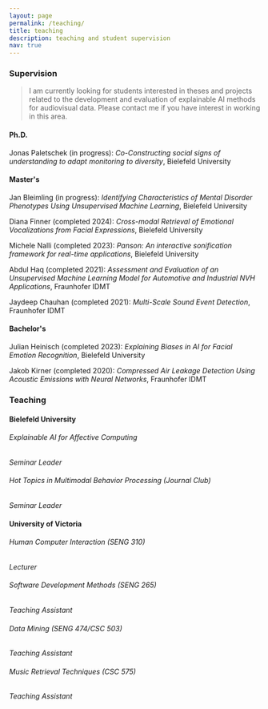 ```yaml
---
layout: page
permalink: /teaching/
title: teaching
description: teaching and student supervision
nav: true
---
```


### **Supervision**

<blockquote cite="">
<p>
I am currently looking for students interested in theses and projects related to the development and evaluation of explainable AI methods for audiovisual data. Please contact me if you have interest in working in this area. 
</p>
</blockquote>

#### Ph.D.

Jonas Paletschek (in progress): _Co-Constructing social signs of understanding to adapt monitoring to diversity_, Bielefeld University

#### Master's

Jan Bleimling (in progress): _Identifying Characteristics of Mental Disorder Phenotypes Using Unsupervised Machine Learning_, Bielefeld University

Diana Finner (completed 2024): _Cross-modal Retrieval of Emotional Vocalizations from Facial Expressions_, Bielefeld University

Michele Nalli (completed 2023): _Panson: An interactive sonification framework for real-time applications_, Bielefeld University

Abdul Haq (completed 2021): _Assessment and Evaluation of an Unsupervised Machine Learning Model for Automotive and Industrial NVH Applications_, Fraunhofer IDMT

Jaydeep Chauhan (completed 2021): _Multi-Scale Sound Event Detection_, Fraunhofer IDMT

#### Bachelor's

Julian Heinisch (completed 2023): _Explaining Biases in AI for Facial Emotion Recognition_, Bielefeld University

Jakob Kirner (completed 2020): _Compressed Air Leakage Detection Using Acoustic Emissions with Neural Networks_, Fraunhofer IDMT

### **Teaching**

#### Bielefeld University

###### Explainable AI for Affective Computing 
*Seminar Leader*

###### Hot Topics in Multimodal Behavior Processing (Journal Club) 
*Seminar Leader*

#### University of Victoria

###### Human Computer Interaction (SENG 310)

*Lecturer*

###### Software Development Methods (SENG 265)

*Teaching Assistant*

###### Data Mining (SENG 474/CSC 503)

*Teaching Assistant*

###### Music Retrieval Techniques (CSC 575)

*Teaching Assistant*